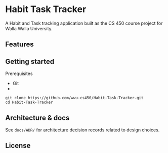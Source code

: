 # Habit Task Tracker

A Habit and Task tracking application built as the CS 450 course project for Walla Walla University.

## Features

## Getting started 

Prerequisites

- Git
-

```pwsh
git clone https://github.com/wwu-cs450/Habit-Task-Tracker.git
cd Habit-Task-Tracker
```

## Architecture & docs

See `docs/ADR/` for architecture decision records related to design choices.


## License
